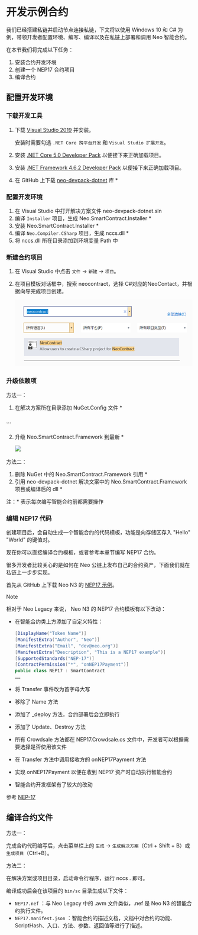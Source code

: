 # 开发示例合约

我们已经搭建私链并启动节点连接私链，下文将以使用 Windows 10 和 C# 为例，带领开发者配置环境、编写、编译以及在私链上部署和调用 Neo 智能合约。

在本节我们将完成以下任务：

1. 安装合约开发环境
2. 创建一个 NEP17 合约项目
3. 编译合约

## 配置开发环境

### 下载开发工具

1. 下载 [Visual Studio 2019](https://www.visualstudio.com/products/visual-studio-community-vs) 并安装。

   安装时需要勾选 `.NET Core 跨平台开发` 和 `Visual Studio 扩展开发`。

2. 安装 [.NET Core 5.0 Developer Pack](https://dotnet.microsoft.com/download/dotnet/thank-you/sdk-5.0.202-windows-x64-installer) 以便接下来正确加载项目。

3. 安装 [.NET Framework 4.6.2 Developer Pack](https://dotnet.microsoft.com/download/dotnet-framework/thank-you/net462-developer-pack-offline-installer) 以便接下来正确加载项目。

4. 在 GitHub 上下载 [neo-devpack-dotnet](https://github.com/neo-project/neo-devpack-dotnet) 库 *

### 配置开发环境

1. 在 Visual Studio 中打开解决方案文件 neo-devpack-dotnet.sln
2. 编译 `Installer` 项目，生成 Neo.SmartContract.Installer *
3. 安装 Neo.SmartContract.Installer *
4. 编译 `Neo.Compiler.CSharp` 项目，生成 nccs.dll *
5. 将 nccs.dll 所在目录添加到环境变量 Path 中


### 新建合约项目

1. 在 Visual Studio 中点击 `文件` -> `新建` -> `项目`。

2. 在项目模板对话框中，搜索 neocontract，选择 C#对应的NeoContact，并根据向导完成项目创建。

   ![neocontract](assets/neocontract.png)

### 升级依赖项

方法一：

1. 在解决方案所在目录添加 NuGet.Config 文件 *
   ```xml
<?xml version="1.0" encoding="utf-8"?>
<configuration>
    <packageSources>
    <clear />
    <add key="MyGet-neo" value="https://www.myget.org/F/neo/api/v3/index.json" />
    <add key="NuGet.org" value="https://api.nuget.org/v3/index.json" />
    </packageSources>
</configuration>
   ```

2. 升级 Neo.SmartContract.Framework 到最新 *

   ![](/assets/nuget.png)

方法二：

1. 删除 NuGet 中的 Neo.SmartContract.Framework 引用 *
2. 引用 neo-devpack-dotnet 解决文案中的 Neo.SmartContract.Framework 项目或编译后的 dll *



注：\* 表示每次编写智能合约前都需要操作

### 编辑 NEP17 代码

创建项目后，会自动生成一个智能合约的代码模板，功能是向存储区存入 "Hello" "World" 的键值对。

现在你可以直接编译合约模板，或者参考本章节编写 NEP17 合约。

很多开发者比较关心的是如何在 Neo 公链上发布自己的合约资产，下面我们就在私链上一步步实现。

首先从 GitHub 上下载 Neo N3 的 [NEP17 示例](https://github.com/neo-project/examples/pull/44)。

> [!Note]
>
> 相对于 Neo Legacy 来说， Neo N3 的 NEP17 合约模板有以下改动：
>
> - 在智能合约类上方添加了自定义特性：
>
>   ```c#
>   [DisplayName("Token Name")]
>   [ManifestExtra("Author", "Neo")]
>   [ManifestExtra("Email", "dev@neo.org")]
>   [ManifestExtra("Description", "This is a NEP17 example")]
>   [SupportedStandards("NEP-17")]
>   [ContractPermission("*", "onNEP17Payment")]
>   public class NEP17 : SmartContract
>   ……
>   ```
>
> - 将 Transfer 事件改为首字母大写
>
> - 移除了 Name 方法
>
> - 添加了 _deploy 方法，合约部署后会立即执行
>
> - 添加了 Update、Destroy 方法
>
> - 所有 Crowdsale 方法都在 NEP17.Crowdsale.cs 文件中，开发者可以根据需要选择是否使用该文件
>
> - 在 Transfer 方法中调用接收方的 onNEP17Payment 方法
>
> - 实现 onNEP17Payment 以便在收到 NEP17 资产时自动执行智能合约
>
> - 智能合约开发框架有了较大的改动
>

参考 [NEP-17](../develop/write/nep17.md)

## 编译合约文件

方法一：

完成合约代码编写后，点击菜单栏上的 `生成` -> `生成解决方案`（Ctrl + Shift + B）或 `生成项目`（Ctrl+B）。

方法二：

在解决方案或项目目录，启动命令行程序，运行 nccs . 即可。

编译成功后会在该项目的 `bin/sc` 目录生成以下文件：

- `NEP17.nef` ：与 Neo Legacy 中的 .avm 文件类似，.nef 是 Neo N3 的智能合约执行文件。
- `NEP17.manifest.json` ：智能合约的描述文档，文档中对合约的功能、ScriptHash、入口、方法、参数、返回值等进行了描述。
